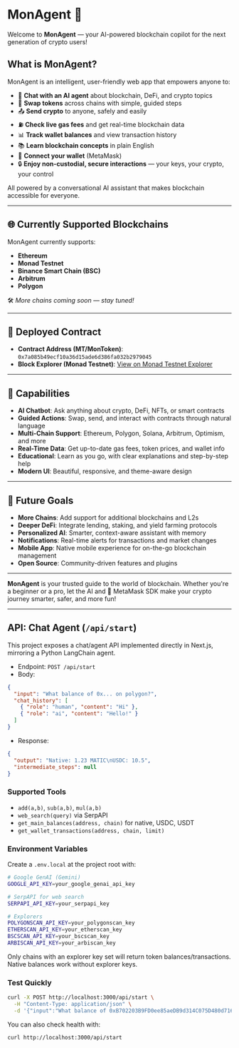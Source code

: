# MonAgent 🚀

Welcome to **MonAgent** — your AI-powered blockchain copilot for the next generation of crypto users!

## What is MonAgent?

MonAgent is an intelligent, user-friendly web app that empowers anyone to:

- 💬 **Chat with an AI agent** about blockchain, DeFi, and crypto topics
- 🔄 **Swap tokens** across chains with simple, guided steps
- 📤 **Send crypto** to anyone, safely and easily
- ⛽ **Check live gas fees** and get real-time blockchain data
- 📊 **Track wallet balances** and view transaction history
- 📚 **Learn blockchain concepts** in plain English
- 🦊 **Connect your wallet** (MetaMask)
- 🔒 **Enjoy non-custodial, secure interactions** — your keys, your crypto, your control

All powered by a conversational AI assistant that makes blockchain accessible for everyone.

---

## 🌐 Currently Supported Blockchains

MonAgent currently supports:

- **Ethereum**
- **Monad Testnet**
- **Binance Smart Chain (BSC)**
- **Arbitrum**
- **Polygon**

🛠️ *More chains coming soon — stay tuned!*


---

## 📄 Deployed Contract

- **Contract Address (MT/MonToken)**: `0x7a085b49ecf10a36d15ade6d386fa032b2979045`
- **Block Explorer (Monad Testnet)**: [View on Monad Testnet Explorer](https://monad-testnet.socialscan.io/address/0x7a085b49ecf10a36d15ade6d386fa032b2979045)


---

## 🌟 Capabilities

- **AI Chatbot**: Ask anything about crypto, DeFi, NFTs, or smart contracts
- **Guided Actions**: Swap, send, and interact with contracts through natural language
- **Multi-Chain Support**: Ethereum, Polygon, Solana, Arbitrum, Optimism, and more
- **Real-Time Data**: Get up-to-date gas fees, token prices, and wallet info
- **Educational**: Learn as you go, with clear explanations and step-by-step help
- **Modern UI**: Beautiful, responsive, and theme-aware design

---

## 🚧 Future Goals

- **More Chains**: Add support for additional blockchains and L2s
- **Deeper DeFi**: Integrate lending, staking, and yield farming protocols
- **Personalized AI**: Smarter, context-aware assistant with memory
- **Notifications**: Real-time alerts for transactions and market changes
- **Mobile App**: Native mobile experience for on-the-go blockchain management
- **Open Source**: Community-driven features and plugins

---

**MonAgent** is your trusted guide to the world of blockchain. Whether you're a beginner or a pro, let the AI and 🦊 MetaMask SDK make your crypto journey smarter, safer, and more fun!

---

## API: Chat Agent (`/api/start`)

This project exposes a chat/agent API implemented directly in Next.js, mirroring a Python LangChain agent.

- Endpoint: `POST /api/start`
- Body:

```json
{
  "input": "What balance of 0x... on polygon?",
  "chat_history": [
    { "role": "human", "content": "Hi" },
    { "role": "ai", "content": "Hello!" }
  ]
}
```

- Response:

```json
{
  "output": "Native: 1.23 MATIC\nUSDC: 10.5",
  "intermediate_steps": null
}
```

### Supported Tools

- `add(a,b)`, `sub(a,b)`, `mul(a,b)`
- `web_search(query)` via SerpAPI
- `get_main_balances(address, chain)` for native, USDC, USDT
- `get_wallet_transactions(address, chain, limit)`

### Environment Variables

Create a `.env.local` at the project root with:

```bash
# Google GenAI (Gemini)
GOOGLE_API_KEY=your_google_genai_api_key

# SerpAPI for web search
SERPAPI_API_KEY=your_serpapi_key

# Explorers
POLYGONSCAN_API_KEY=your_polygonscan_key
ETHERSCAN_API_KEY=your_etherscan_key
BSCSCAN_API_KEY=your_bscscan_key
ARBISCAN_API_KEY=your_arbiscan_key
```

Only chains with an explorer key set will return token balances/transactions. Native balances work without explorer keys.

### Test Quickly

```bash
curl -X POST http://localhost:3000/api/start \
  -H "Content-Type: application/json" \
  -d '{"input":"What balance of 0xB702203B9FD0ee85aeDB9d314C075D480d716635 on polygon?"}'
```

You can also check health with:

```bash
curl http://localhost:3000/api/start
```
